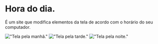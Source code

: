 # Hora do dia.

É um site que modifica elementos da tela de acordo com o horário do seu computador.

!["Tela pela manhã."](/readme_images/tela_manha.png)
!["Tela pela tarde."](/readme_images/tela_tarde.png)
!["Tela pela noite."](/readme_images/tela_noite.png)
